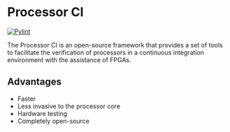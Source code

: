 # Processor CI

[![Pylint](https://github.com/LSC-Unicamp/processor-ci-website/actions/workflows/pylint.yml/badge.svg)](https://github.com/LSC-Unicamp/processor-ci-website/actions/workflows/pylint.yml)

The Processor CI is an open-source framework that provides a set of tools to facilitate the verification of processors in a continuous integration environment with the assistance of FPGAs.

## Advantages

- Faster
- Less invasive to the processor core
- Hardware testing
- Completely open-source